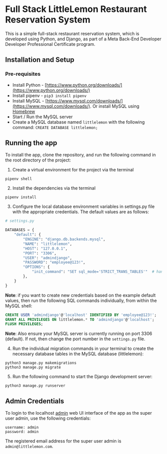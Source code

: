 # Full Stack LittleLemon Restaurant Reservation System

This is a simple full-stack restaurant reservation system, which is developed using Python, and Django, as part of a Meta Back-End Developer Developer Professional Certificate program.

## Installation and Setup

### Pre-requisites

- Install Python - [https://www.python.org/downloads/](https://www.python.org/downloads/)
- Install pipenv - `pip3 install pipenv`
- Install MySQL - [https://www.mysql.com/downloads/](https://www.mysql.com/downloads/). Or install MySQL using [Homebrew](https://brew.sh/)
- Start / Run the MySQL server
- Create a MySQL database named `littlelemon` with the following command: `CREATE DATABASE littlelemon;`

## Running the app

To install the app, clone the repository, and run the following command in the root directory of the project:

1. Create a virtual environment for the project via the terminal

```
pipenv shell
```

2. Install the dependencies via the terminal

```
pipenv install
```

3. Configure the local database environment variables in settings.py file with the appropriate credentials. The default values are as follows:

```python
# settings.py

DATABASES = {
    "default": {
        "ENGINE": "django.db.backends.mysql",
        "NAME": "littlelemon",
        "HOST": "127.0.0.1",
        "PORT": "3306",
        "USER": "admindjango",
        "PASSWORD": "employee@123!",
        "OPTIONS": {
            "init_command": "SET sql_mode='STRICT_TRANS_TABLES'"  # handles invalid or missing values from being stored in the database by INSERT and UPDATE statements
        },
    }
}
```

**Note**: if you want to create new credentials based on the example default values, then run the following SQL commands individually, from within the MySQL shell:

```sql
CREATE USER 'admindjango'@'localhost' IDENTIFIED BY 'employee@123!';
GRANT ALL PRIVILEGES ON littlelemon.* TO 'admindjango'@'localhost';
FLUSH PRIVILEGES;
```

**Note**: Also ensure your MySQL server is currently running on port 3306 (default). If not, then change the port number in the `settings.py` file.

4. Run the individual migration commands in your terminal to create the necessary database tables in the MySQL database (littlelemon):

```shell
python3 manage.py makemigrations
python3 manage.py migrate
```

5. Run the following command to start the Django development server:

```shell
python3 manage.py runserver
```

## Admin Credentials

To login to the localhost [admin](http://127.0.0.1:8000/admin) web UI interface of the app as the super user admin, use the following credentials:

```
username: admin
password: admin
```

The registered email address for the super user admin is `admin@littlelemon.com`.
